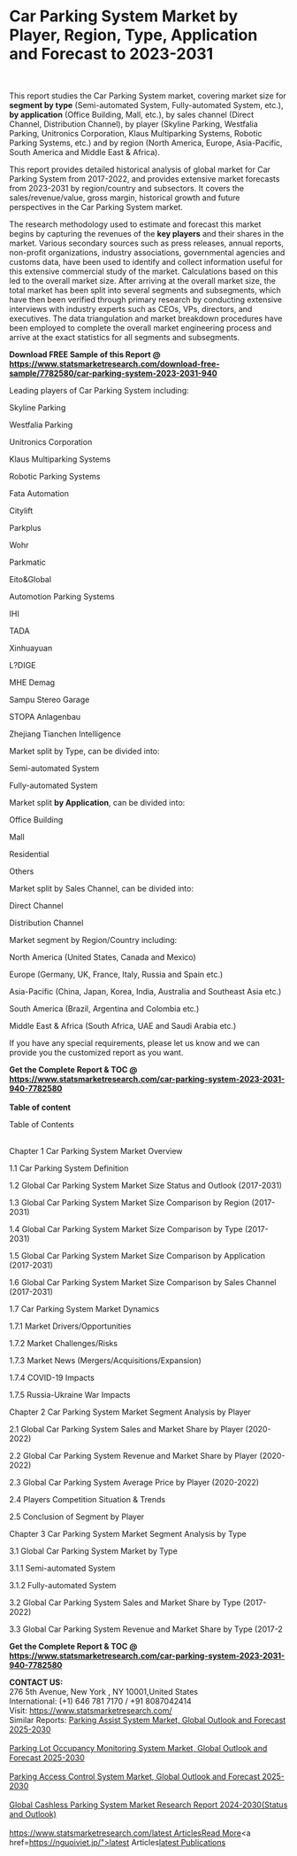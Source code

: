 <h1>Car Parking System Market by Player, Region, Type, Application and Forecast to 2023-2031</h1><br/><p>This report studies the Car Parking System market, covering market size for <strong>segment by type</strong> (Semi-automated System, Fully-automated System, etc.), <strong>by application</strong> (Office Building, Mall, etc.), by sales channel (Direct Channel, Distribution Channel), by player (Skyline Parking, Westfalia Parking, Unitronics Corporation, Klaus Multiparking Systems, Robotic Parking Systems, etc.) and by region (North America, Europe, Asia-Pacific, South America and Middle East & Africa).</p><p>This report provides detailed historical analysis of global market for Car Parking System from 2017-2022, and provides extensive market forecasts from 2023-2031 by region/country and subsectors. It covers the sales/revenue/value, gross margin, historical growth and future perspectives in the Car Parking System market.</p><p>The research methodology used to estimate and forecast this market begins by capturing the revenues of the <strong>key players</strong> and their shares in the market. Various secondary sources such as press releases, annual reports, non-profit organizations, industry associations, governmental agencies and customs data, have been used to identify and collect information useful for this extensive commercial study of the market. Calculations based on this led to the overall market size. After arriving at the overall market size, the total market has been split into several segments and subsegments, which have then been verified through primary research by conducting extensive interviews with industry experts such as CEOs, VPs, directors, and executives. The data triangulation and market breakdown procedures have been employed to complete the overall market engineering process and arrive at the exact statistics for all segments and subsegments.</p><p><strong>Download FREE Sample of this Report @ <a href="https://www.statsmarketresearch.com/download-free-sample/7782580/car-parking-system-2023-2031-940">https://www.statsmarketresearch.com/download-free-sample/7782580/car-parking-system-2023-2031-940</a></strong></p><p>Leading players of Car Parking System including:</p><p>Skyline Parking</p><p>Westfalia Parking</p><p>Unitronics Corporation</p><p>Klaus Multiparking Systems</p><p>Robotic Parking Systems</p><p>Fata Automation</p><p>Citylift</p><p>Parkplus</p><p>Wohr</p><p>Parkmatic</p><p>Eito&Global</p><p>Automotion Parking Systems</p><p>IHI</p><p>TADA</p><p>Xinhuayuan</p><p>L?DIGE</p><p>MHE Demag</p><p>Sampu Stereo Garage</p><p>STOPA Anlagenbau</p><p>Zhejiang Tianchen Intelligence</p><p>Market split by Type, can be divided into:</p><p>Semi-automated System</p><p>Fully-automated System</p><p>Market split <strong>by Application</strong>, can be divided into:</p><p>Office Building</p><p>Mall</p><p>Residential</p><p>Others</p><p>Market split by Sales Channel, can be divided into:</p><p>Direct Channel</p><p>Distribution Channel</p><p>Market segment by Region/Country including:</p><p>North America (United States, Canada and Mexico)</p><p>Europe (Germany, UK, France, Italy, Russia and Spain etc.)</p><p>Asia-Pacific (China, Japan, Korea, India, Australia and Southeast Asia etc.)</p><p>South America (Brazil, Argentina and Colombia etc.)</p><p>Middle East & Africa (South Africa, UAE and Saudi Arabia etc.)</p><p>If you have any special requirements, please let us know and we can provide you the customized report as you want.</p><div><b>Get the Complete Report & TOC @ <a href="https://www.statsmarketresearch.com/car-parking-system-2023-2031-940-7782580">https://www.statsmarketresearch.com/car-parking-system-2023-2031-940-7782580</a></b></div><br><b>Table of content</b><p>Table of Contents<br />
 
 <br />
 
 Chapter 1 Car Parking System Market Overview<br />
 
  1.1 Car Parking System Definition<br />
 
  1.2 Global Car Parking System Market Size Status and Outlook (2017-2031)<br />
 
  1.3 Global Car Parking System Market Size Comparison by Region (2017-2031)<br />
 
  1.4 Global Car Parking System Market Size Comparison by Type (2017-2031)<br />
 
  1.5 Global Car Parking System Market Size Comparison by Application (2017-2031)<br />
 
  1.6 Global Car Parking System Market Size Comparison by Sales Channel (2017-2031)<br />
 
  1.7 Car Parking System Market Dynamics<br />
 
  1.7.1 Market Drivers/Opportunities<br />
 
  1.7.2 Market Challenges/Risks<br />
 
  1.7.3 Market News (Mergers/Acquisitions/Expansion)<br />
 
  1.7.4 COVID-19 Impacts<br />
 
  1.7.5 Russia-Ukraine War Impacts<br />
 
 Chapter 2 Car Parking System Market Segment Analysis by Player<br />
 
  2.1 Global Car Parking System Sales and Market Share by Player (2020-2022)<br />
 
  2.2 Global Car Parking System Revenue and Market Share by Player (2020-2022)<br />
 
  2.3 Global Car Parking System Average Price by Player (2020-2022)<br />
 
  2.4 Players Competition Situation & Trends<br />
 
  2.5 Conclusion of Segment by Player<br />
 
 Chapter 3 Car Parking System Market Segment Analysis by Type<br />
 
  3.1 Global Car Parking System Market by Type<br />
 
  3.1.1 Semi-automated System<br />
 
  3.1.2 Fully-automated System<br />
 
  3.2 Global Car Parking System Sales and Market Share by Type (2017-2022)<br />
 
  3.3 Global Car Parking System Revenue and Market Share by Type (2017-2<br><div><b>Get the Complete Report & TOC @ <a href="https://www.statsmarketresearch.com/car-parking-system-2023-2031-940-7782580">https://www.statsmarketresearch.com/car-parking-system-2023-2031-940-7782580</a></b></div></p> <b>CONTACT US:</b><br>276 5th Avenue, New York , NY 10001,United States<br>International: (+1) 646 781 7170 / +91 8087042414<br>Visit: <a href="https://www.statsmarketresearch.com/">https://www.statsmarketresearch.com/</a><br>Similar Reports: <a href="https://www.statsmarketresearch.com/car-parking-system-2023-2031-940-7782580">Parking Assist System Market, Global Outlook and Forecast 2025-2030</a><br/><br/><a href="https://www.statsmarketresearch.com/car-parking-system-2023-2031-940-7782580">Parking Lot Occupancy Monitoring System Market, Global Outlook and Forecast 2025-2030</a><br/><br/><a href="https://www.statsmarketresearch.com/car-parking-system-2023-2031-940-7782580">Parking Access Control System Market, Global Outlook and Forecast 2025-2030</a><br/><br/><a href="https://www.statsmarketresearch.com/car-parking-system-2023-2031-940-7782580">Global Cashless Parking System Market Research Report 2024-2030(Status and Outlook)</a><br/><br/><a href="https://gyeongbokgung.com">https://www.statsmarketresearch.com/</a><a href="https://hallyeomaritime.com">latest Articles</a><a href="https://jingwansa.com">Read More</a><a href=https://nguoiviet.jp/">latest Articles</a><a href="https://www.intelmarketresearch.com/">latest Publications</a>